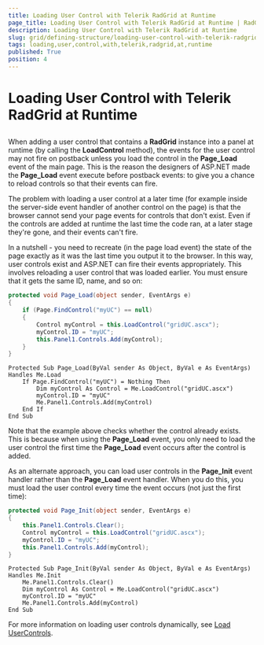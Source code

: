 ```yaml
---
title: Loading User Control with Telerik RadGrid at Runtime
page_title: Loading User Control with Telerik RadGrid at Runtime | RadGrid for ASP.NET AJAX Documentation
description: Loading User Control with Telerik RadGrid at Runtime
slug: grid/defining-structure/loading-user-control-with-telerik-radgrid-at-runtime
tags: loading,user,control,with,telerik,radgrid,at,runtime
published: True
position: 4
---
```


# Loading User Control with Telerik RadGrid at Runtime



## 

When adding a user control that contains a **RadGrid** instance into a panel at runtime (by calling the **LoadControl** method), the events for the user control may not fire on postback unless you load the control in the **Page_Load** event of the main page. This is the reason the designers of ASP.NET made the **Page_Load** event execute before postback events: to give you a chance to reload controls so that their events can fire.

The problem with loading a user control at a later time (for example inside the server-side event handler of another control on the page) is that the browser cannot send your page events for controls that don't exist. Even if the controls are added at runtime the last time the code ran, at a later stage they're gone, and their events can't fire.

In a nutshell - you need to recreate (in the page load event) the state of the page exactly as it was the last time you output it to the browser. In this way, user controls exist and ASP.NET can fire their events appropriately. This involves reloading a user control that was loaded earlier. You must ensure that it gets the same ID, name, and so on:



````C#	
protected void Page_Load(object sender, EventArgs e)
{
    if (Page.FindControl("myUC") == null)
    {
        Control myControl = this.LoadControl("gridUC.ascx");
        myControl.ID = "myUC";
        this.Panel1.Controls.Add(myControl);
    }
}
````
````VB.NET
Protected Sub Page_Load(ByVal sender As Object, ByVal e As EventArgs) Handles Me.Load
    If Page.FindControl("myUC") = Nothing Then
        Dim myControl As Control = Me.LoadControl("gridUC.ascx")
        myControl.ID = "myUC"
        Me.Panel1.Controls.Add(myControl)
    End If
End Sub
````


Note that the example above checks whether the control already exists. This is because when using the **Page_Load** event, you only need to load the user control the first time the **Page_Load** event occurs after the control is added.

As an alternate approach, you can load user controls in the **Page_Init** event handler rather than the **Page_Load** event handler. When you do this, you must load the user control every time the event occurs (not just the first time):



````C#
protected void Page_Init(object sender, EventArgs e)
{
    this.Panel1.Controls.Clear();
    Control myControl = this.LoadControl("gridUC.ascx");
    myControl.ID = "myUC";
    this.Panel1.Controls.Add(myControl);
}
````
````VB.NET
Protected Sub Page_Init(ByVal sender As Object, ByVal e As EventArgs) Handles Me.Init
    Me.Panel1.Controls.Clear()
    Dim myControl As Control = Me.LoadControl("gridUC.ascx")
    myControl.ID = "myUC"
    Me.Panel1.Controls.Add(myControl)
End Sub
````


For more information on loading user controls dynamically, see [Load UserControls](http://www.telerik.com/help/aspnet-ajax/ajxLoadUserControls.html).
